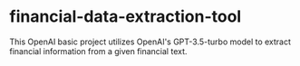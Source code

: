 # financial-data-extraction-tool
This OpenAI basic project utilizes OpenAI's GPT-3.5-turbo model to extract financial information from a given  financial text.

